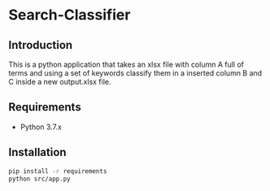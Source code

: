 # Search-Classifier

## Introduction

This is a python application that takes an xlsx file with column A full of terms and using a set of keywords classify them in a inserted column B and C inside a new output.xlsx file.

## Requirements

- Python 3.7.x

## Installation

``` bash
pip install -r requirements
python src/app.py
```